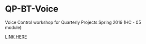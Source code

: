 # QP-BT-Voice
Voice Control workshop for Quarterly Projects Spring 2019 (HC - 05 module)

[LINK HERE](https://circuitdigest.com/microcontroller-projects/arduino-based-voice-controlled-leds)
